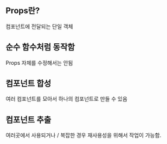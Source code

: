 ## Props란?

컴포넌트에 전달되는 단일 객체


## 순수 함수처럼 동작함
Props 자체를 수정해서는 안됨

## 컴포넌트 합성 
여러 컴포넌트를 모아서 하나의 컴포넌트로 만들 수 있음

## 컴포넌트 추출 
여러곳에서 사용되거나 / 복잡한 경우 
재사용성을 위해서 작업이 가능함.

